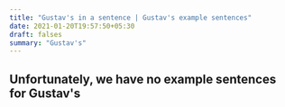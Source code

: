 ```yaml
---
title: "Gustav's in a sentence | Gustav's example sentences"
date: 2021-01-20T19:57:50+05:30
draft: falses
summary: "Gustav's"
---
```

## Unfortunately, we have no example sentences for Gustav's                 
